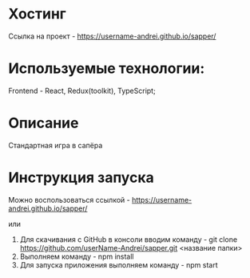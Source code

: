 # Хостинг

Ссылка на проект - https://username-andrei.github.io/sapper/

# Используемые технологии:

Frontend - React, Redux(toolkit), TypeScript;

# Описание

Стандартная игра в сапёра

# Инструкция запуска

Можно воспользоваться ссылкой  - https://username-andrei.github.io/sapper/

или

1. Для скачивания с GitHub в консоли вводим команду - git clone https://github.com/userName-Andrei/sapper.git <название папки>
2. Выполняем команду - npm install
3. Для запуска приложения выполняем команду - npm start

